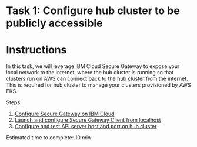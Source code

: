 # Task 1: Configure hub cluster to be publicly accessible

  Instructions
  ============

  In this task, we will leverage IBM Cloud Secure Gateway to expose your local network to the internet, where
  the hub cluster is running so that clusters run on AWS can connect back to the hub cluster from the internet.
  This is required for hub cluster to manage your clusters provisioned by AWS EKS.

  Steps:

  1) [Configure Secure Gateway on IBM Cloud](step1.md)
  2) [Launch and configure Secure Gateway Client from localhost](step2.md)
  3) [Configure and test API server host and port on hub cluster](step3.md)

  Estimated time to complete: 10 min

